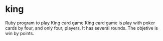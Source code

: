 # king
Ruby program to play King card game
King card game is play with poker cards by four, and only four, players. It has several rounds. The objetive is win by points.
